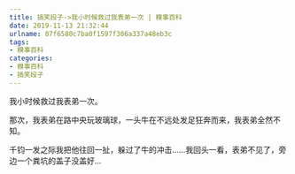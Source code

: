 ```yaml
---
title: 搞笑段子->我小时候救过我表弟一次 | 糗事百科
date: 2019-11-13 21:32:44
urlname: 07f6580c7ba0f1597f306a337a48eb3c
tags: 
- 糗事百科
categories:
- 糗事百科
- 搞笑段子
---
```

我小时候救过我表弟一次。

那次，我表弟在路中央玩玻璃球，一头牛在不远处发足狂奔而来，我表弟全然不知。

千钧一发之际我把他往回一扯，躲过了牛的冲击……我回头一看，表弟不见了，旁边一个粪坑的盖子没盖好...


